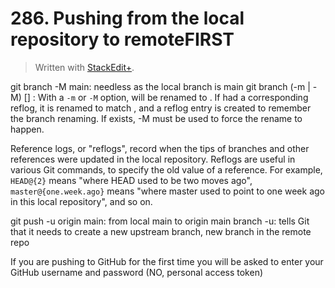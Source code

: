 # 286. Pushing from the local repository to remoteFIRST


> Written with [StackEdit+](https://stackedit.net/).


git branch -M main: needless as the local branch is main
git branch (-m | -M) [<oldbranch>] <newbranch>:
With a `-m` or `-M` option, <oldbranch> will be renamed to <newbranch>. If <oldbranch> had a corresponding reflog, it is renamed to match <newbranch>, and a reflog entry is created to remember the branch renaming. If <newbranch> exists, -M must be used to force the rename to happen.

Reference logs, or "reflogs", record when the tips of branches and other references were updated in the local repository. Reflogs are useful in various Git commands, to specify the old value of a reference. For example, `HEAD@{2}` means "where HEAD used to be two moves ago", `master@{one.week.ago}` means "where master used to point to one week ago in this local repository", and so on.

git push -u origin main: from local main to origin main branch
-u: tells Git that it needs to create a new upstream branch, new branch in the remote repo

If you are pushing to GitHub for the first time you will be asked to enter your GitHub username and password (NO, personal access token)



<!--stackedit_data:
eyJoaXN0b3J5IjpbNzA4MDgwMDM5XX0=
-->
